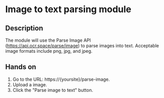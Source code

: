 # Image to text parsing module
## Description

The module will use the Parse Image API (https://api.ocr.space/parse/image) to parse images into text.
Acceptable image formats include png, jpg, and jpeg. 

## Hands on
1. Go to the URL: https://{yoursite}/parse-image.
2. Upload a image.
3. Click the "Parse image to text" button.